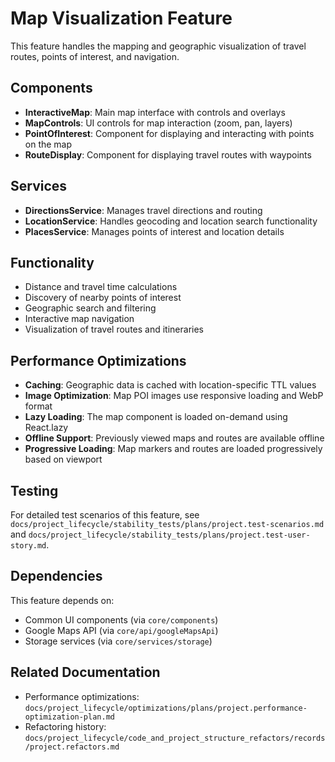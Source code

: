 # Map Visualization Feature

This feature handles the mapping and geographic visualization of travel routes, points of interest, and navigation.

## Components

- **InteractiveMap**: Main map interface with controls and overlays
- **MapControls**: UI controls for map interaction (zoom, pan, layers)
- **PointOfInterest**: Component for displaying and interacting with points on the map
- **RouteDisplay**: Component for displaying travel routes with waypoints

## Services

- **DirectionsService**: Manages travel directions and routing
- **LocationService**: Handles geocoding and location search functionality
- **PlacesService**: Manages points of interest and location details

## Functionality

- Distance and travel time calculations
- Discovery of nearby points of interest
- Geographic search and filtering
- Interactive map navigation
- Visualization of travel routes and itineraries

## Performance Optimizations

- **Caching**: Geographic data is cached with location-specific TTL values
- **Image Optimization**: Map POI images use responsive loading and WebP format
- **Lazy Loading**: The map component is loaded on-demand using React.lazy
- **Offline Support**: Previously viewed maps and routes are available offline
- **Progressive Loading**: Map markers and routes are loaded progressively based on viewport

## Testing

For detailed test scenarios of this feature, see `docs/project_lifecycle/stability_tests/plans/project.test-scenarios.md` and `docs/project_lifecycle/stability_tests/plans/project.test-user-story.md`.

## Dependencies

This feature depends on:
- Common UI components (via `core/components`)
- Google Maps API (via `core/api/googleMapsApi`)
- Storage services (via `core/services/storage`)

## Related Documentation

- Performance optimizations: `docs/project_lifecycle/optimizations/plans/project.performance-optimization-plan.md`
- Refactoring history: `docs/project_lifecycle/code_and_project_structure_refactors/records/project.refactors.md` 
